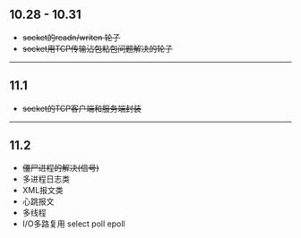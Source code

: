 
## 10.28 - 10.31
* ~~socket的readn/writen 轮子~~
* ~~socket用TCP传输沾包粘包问题解决的轮子~~
---------------------------------------
## 11.1
* ~~socket的TCP客户端和服务端封装~~
---------------------------------------
## 11.2
* ~~僵尸进程的解决(信号)~~
* 多进程日志类
* XML报文类
* 心跳报文
* 多线程
* I/O多路复用 select poll epoll

